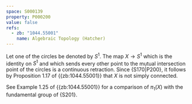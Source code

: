```yaml
---
space: S000139
property: P000200
value: false
refs:
  - zb: "1044.55001"
    name: Algebraic Topology (Hatcher)
---
```


Let one of the circles be denoted by $S^1$. The map $X \to S^1$ which is the identity on $S^1$ and which sends every other point to the mutual intersection point of the circles is a continuous retraction. Since {S170|P200}, it follows by Proposition 1.17 of {{zb:1044.55001}} that $X$ is not simply connected.

See Example 1.25 of {{zb:1044.55001}} for a comparison of $\pi_1(X)$ with the fundamental group of {S201}.
